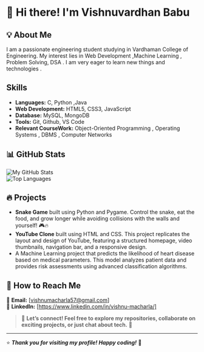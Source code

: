 # 🚀 Hi there! I'm **Vishnuvardhan Babu**



## 💡 About Me  
I am a  passionate engineering student studying in Vardhaman College of Engineering. My interest lies  in  Web Development ,Machine Learning , Problem Solving, DSA . I am very eager to learn new things and technologies .

## Skills

- **Languages:** C, Python ,Java
- **Web Development:** HTML5, CSS3, JavaScript
- **Database:** MySQL, MongoDB
- **Tools:** Git, Github, VS Code
- **Relevant CourseWork:** Object-Oriented Programming , Operating Systems , DBMS , Computer Networks 
  
## 📊 GitHub Stats  

![My GitHub Stats](https://github-readme-stats.vercel.app/api?username=vishnum04&show_icons=true&count_private=true&theme=radical)  
![Top Languages](https://github-readme-stats.vercel.app/api/top-langs/?username=vishnum04&layout=compact&theme=radical)  

## 🔥 Projects  

-  **Snake Game** built using Python and Pygame. Control the snake, eat the food, and grow longer while avoiding collisions with the walls and yourself! 🎮🔥
 - **YouTube Clone** built using HTML and CSS. This project replicates the layout and design of YouTube, featuring a structured homepage, video thumbnails, navigation bar, and a responsive design.
- A Machine Learning project that predicts the likelihood of heart disease based on medical parameters. This model analyzes patient data and provides risk assessments using advanced classification algorithms.

## 📌 How to Reach Me  

📧 **Email:** [vishnumacharla57@gmail.com]  
📱 **LinkedIn:** [https://www.linkedin.com/in/vishnu-macharla/]  


> 💬 **Let’s connect! Feel free to explore my repositories, collaborate on exciting projects, or just chat about tech.** 🚀  

---

⭐ **_Thank you for visiting my profile! Happy coding!_** 🎯  


